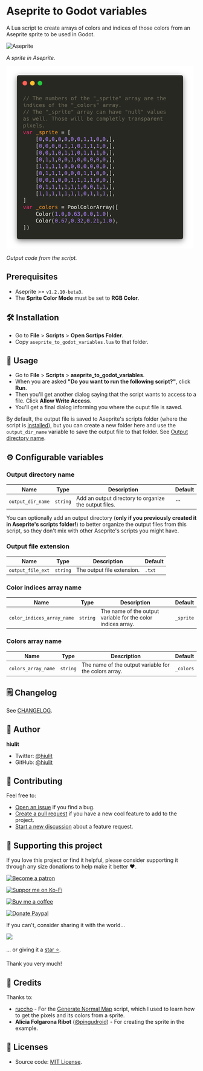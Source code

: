 # Aseprite to Godot variables

A Lua script to create arrays of colors and indices of those colors from an Aseprite sprite to be used in Godot.

![Aseprite](/examples/aseprite.png)

*A sprite in Aseprite.*

![Code](/examples/code.png)

*Output code from the script.*

## Prerequisites

* Aseprite >= `v1.2.10-beta3`.
* The **Sprite Color Mode** must be set to **RGB Color**.

## 🛠️ Installation

* Go to **File** > **Scripts** > **Open Scrtips Folder**.
* Copy `aseprite_to_godot_variables.lua` to that folder.


## 🚀 Usage

* Go to **File** > **Scripts** > **aseprite_to_godot_variables**. 
* When you are asked **"Do you want to run the following script?"**, click **Run**.
* Then you'll get another dialog saying that the script wants to access to a file. Click **Allow Write Access**.
* You'll get a final dialog informing you where the ouput file is saved.

By default, the output file is saved to Aseprite's scripts folder (where the script is [installed](#installation)), but you can create a new folder here and use the `output_dir_name` variable to save the output file to that folder. See [Output directory name](#output-directory-name).

## ⚙️ Configurable variables

### Output directory name

| Name | Type | Description | Default |
| ---- | ---- | ----------- | ------- |
| `output_dir_name` | `string` | Add an output directory to organize the output files. | `""` |

You can optionally add an output directory (**only if you previously created it in Aseprite's scripts folder!**) to better organize the output files from this script, so they don't mix with other Aseprite's scripts you might have.

### Output file extension

| Name | Type | Description | Default |
| ---- | ---- | ----------- | ------- |
| `output_file_ext` | `string` | The output file extension. | `.txt` |

### Color indices array name

| Name | Type | Description | Default |
| ---- | ---- | ----------- | ------- |
| `color_indices_array_name` | `string` | The name of the output variable for the color indices array. | `_sprite` |

### Colors array name

| Name | Type | Description | Default |
| ---- | ---- | ----------- | ------- |
| `colors_array_name` | `string` | The name of the output variable for the colors array. | `_colors` |

## 🗒️ Changelog

See [CHANGELOG](/CHANGELOG.md).

## 👤 Author

**hiulit**

- Twitter: [@hiulit](https://twitter.com/hiulit)
- GitHub: [@hiulit](https://github.com/hiulit)

## 🤝 Contributing

Feel free to:

- [Open an issue](https://github.com/hiulit/aseprite-to-godot-variables/issues) if you find a bug.
- [Create a pull request](https://github.com/hiulit/aseprite-to-godot-variables/pulls) if you have a new cool feature to add to the project.
- [Start a new discussion](https://github.com/hiulit/aseprite-to-godot-variables/discussions) about a feature request.

## 🙌 Supporting this project

If you love this project or find it helpful, please consider supporting it through any size donations to help make it better ❤️.

[![Become a patron](https://img.shields.io/badge/Become_a_patron-ff424d?logo=Patreon&style=for-the-badge&logoColor=white)](https://www.patreon.com/hiulit)

[![Suppor me on Ko-Fi](https://img.shields.io/badge/Support_me_on_Ko--fi-F16061?logo=Ko-fi&style=for-the-badge&logoColor=white)](https://ko-fi.com/F2F7136ND)

[![Buy me a coffee](https://img.shields.io/badge/Buy_me_a_coffee-FFDD00?logo=buy-me-a-coffee&style=for-the-badge&logoColor=black)](https://www.buymeacoffee.com/hiulit)

[![Donate Paypal](https://img.shields.io/badge/PayPal-00457C?logo=PayPal&style=for-the-badge&label=Donate)](https://www.paypal.com/paypalme/hiulit)

If you can't, consider sharing it with the world...

[![](https://img.shields.io/badge/Share_on_Twitter-1DA1F2?style=for-the-badge&logo=twitter&logoColor=white)](https://twitter.com/intent/tweet?url=https%3A%2F%2Fgithub.com%2Fhiulit%2Faseprite-to-godot-variables&text="Aseprite+to+Godot+variables"%3A%0D%0AA+Lua+script+to+create+arrays+of+colors+and+indices+of+those+colors+from+an+Aseprite+sprite+to+be+used+in+Godot.%0Aby+%40hiulit%0A)

... or giving it a [star ⭐️](https://github.com/hiulit/aseprite-to-godot-variables/stargazers).

Thank you very much!

## 👏 Credits

Thanks to:

- [ruccho](https://github.com/ruccho) - For the [Generate Normal Map](https://gist.github.com/ruccho/efa1139ddd6da6d4d22def161209d2e7) script, which I used to learn how to get the pixels and its colors from a sprite.
- **Alícia Folgarona Ribot** ([@pingudroid](https://twitter.com/pingudroid)) - For creating the sprite in the example.

## 📝 Licenses

- Source code: [MIT License](/LICENSE).
